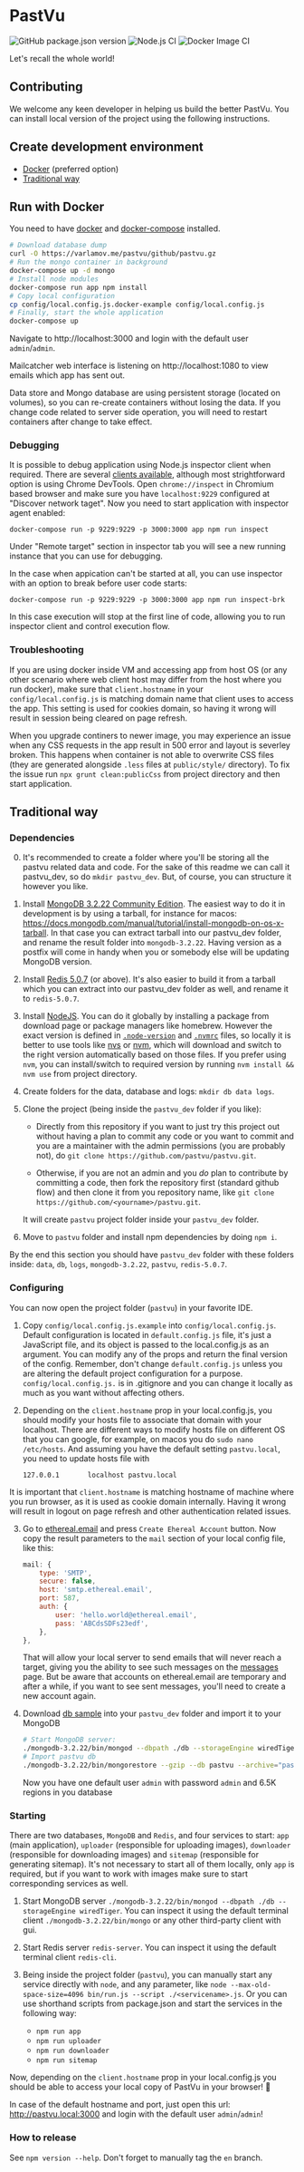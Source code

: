 # PastVu
![GitHub package.json version](https://img.shields.io/github/package-json/v/pastvu/pastvu)
![Node.js CI](https://github.com/PastVu/pastvu/workflows/Node.js%20CI/badge.svg)
![Docker Image CI](https://github.com/PastVu/pastvu/workflows/Docker%20Image%20CI/badge.svg)

Let's recall the whole world!

## Contributing

We welcome any keen developer in helping us build the better PastVu. You can install local version of the project using the following instructions.

## Create development environment
 * [Docker](#run-with-docker) (preferred option)
 * [Traditional way](#traditional-way)

## Run with Docker

You need to have [docker](https://docs.docker.com/engine/install/) and [docker-compose](https://docs.docker.com/compose/install/) installed.

```bash
# Download database dump
curl -O https://varlamov.me/pastvu/github/pastvu.gz
# Run the mongo container in background
docker-compose up -d mongo
# Install node modules
docker-compose run app npm install
# Copy local configuration
cp config/local.config.js.docker-example config/local.config.js
# Finally, start the whole application
docker-compose up
```

Navigate to http://localhost:3000 and login with the default user `admin`/`admin`.

Mailcatcher web interface is listening on http://localhost:1080 to view emails which app has sent out.

Data store and Mongo database are using persistent storage (located on volumes), so you can re-create containers without losing the data. If you change code related to server side operation, you will need to restart containers after change to take effect.

### Debugging

It is possible to debug application using Node.js inspector client when
required. There are several [clients
available](https://nodejs.org/en/docs/guides/debugging-getting-started/#inspector-clients),
although most strightforward option is using Chrome DevTools. Open
`chrome://inspect` in Chromium based browser and make sure you have
`localhost:9229` configured at "Discover network taget". Now you need to start
application with inspector agent enabled:
```
docker-compose run -p 9229:9229 -p 3000:3000 app npm run inspect
```

Under "Remote target" section in inspector tab you will see a new running instance that you can use for debugging.

In the case when appication can't be started at all, you can use inspector with an
option to break before user code starts:
```
docker-compose run -p 9229:9229 -p 3000:3000 app npm run inspect-brk
```

In this case execution will stop at the first line of code, allowing you to
run inspector client and control execution flow.

### Troubleshooting

If you are using docker inside VM and accessing app from host OS (or any other scenario where web client host may differ from the host where you run docker), make sure that `client.hostname` in your `config/local.config.js` is matching domain name that client uses to access the app. This setting is used for cookies domain, so having it wrong will result in session being cleared on page refresh.

When you upgrade continers to newer image, you may experience an issue when any CSS requests in the app result in 500 error and layout is severley broken. This happens when container is not able to overwrite CSS files (they are generated alongside `.less` files at `public/style/` directory). To fix the issue run `npx grunt clean:publicCss` from project directory and then start application.

## Traditional way

### Dependencies

0. It's recommended to create a folder where you'll be storing all the pastvu related data and code. For the sake of this readme we can call it pastvu_dev, so do `mkdir pastvu_dev`. But, of course, you can structure it however you like.

1. Install [MongoDB 3.2.22 Community Edition](https://docs.mongodb.com/manual/administration/install-community). The easiest way to do it in development is by using a tarball, for instance for macos:
https://docs.mongodb.com/manual/tutorial/install-mongodb-on-os-x-tarball. In that case you can extract tarball into our pastvu_dev folder, and rename the result folder into `mongodb-3.2.22`. Having version as a postfix will come in handy when you or somebody else will be updating MongoDB version.

2. Install [Redis 5.0.7](https://redis.io/topics/quickstart) (or above). It's also easier to build it from a tarball which you can extract into our pastvu_dev folder as well, and rename it to `redis-5.0.7`.

3. Install [NodeJS](https://nodejs.org/en/download). You can do it globally by installing a package from download page or package managers like homebrew. However the exact version is defined in [`.node-version`](/.node-version)  and [`.nvmrc`](/.nvmrc) files, so locally it is better to use tools like [nvs](https://github.com/jasongin/nvs) or [nvm](https://github.com/nvm-sh/nvm), which will download and switch to the right version automatically based on those files. If you prefer using `nvm`, you can install/switch to required version by running `nvm install && nvm use` from project directory.

4. Create folders for the data, database and logs: `mkdir db data logs`.

5. Clone the project (being inside the `pastvu_dev` folder if you like):

    * Directly from this repository if you want to just try this project out without having a plan to commit any code or you want to commit and you are a maintainer with the admin permissions (you are probably not), do `git clone https://github.com/pastvu/pastvu.git`.

    * Otherwise, if you are not an admin and you *do* plan to contribute by committing a code, then fork the repository first (standard github flow) and then clone it from you repository name, like `git clone https://github.com/<yourname>/pastvu.git`.

    It will create `pastvu` project folder inside your `pastvu_dev` folder.

6. Move to `pastvu` folder and install npm dependencies by doing `npm i`.

By the end this section you should have `pastvu_dev` folder with these folders inside: `data`, `db`, `logs`, `mongodb-3.2.22`, `pastvu`, `redis-5.0.7`.

### Configuring

You can now open the project folder (`pastvu`) in your favorite IDE.

1. Copy `config/local.config.js.example` into `config/local.config.js`. Default configuration is located in `default.config.js` file, it's just a JavaScript file, and its object is passed to the local.config.js as an argument. You can modify any of the props and return the final version of the config. Remember, don't change `default.config.js` unless you are altering the default project configuration for a purpose. `config/local.config.js.` is in .gitignore and you can change it locally as much as you want without affecting others.

2. Depending on the `client.hostname` prop in your local.config.js, you should modify your hosts file to associate that domain with your localhost. There are different ways to modify hosts file on different OS that you can google, for example, on macos you do `sudo nano /etc/hosts`. And assuming you have the default setting `pastvu.local`, you need to update hosts file with

    `127.0.0.1       localhost pastvu.local`

It is important that `client.hostname` is matching hostname of machine where you run browser, as it is used as cookie domain internally. Having it wrong will result in logout on page refresh and other authentication related issues.

3. Go to [ethereal.email](https://ethereal.email) and press `Create Ehereal Account` button. Now copy the result parameters to the `mail` section of your local config file, like this:
    ```javascript
    mail: {
        type: 'SMTP',
        secure: false,
        host: 'smtp.ethereal.email',
        port: 587,
        auth: {
            user: 'hello.world@ethereal.email',
            pass: 'ABCdsSDFs23edf',
        },
    },
    ```
    That will allow your local server to send emails that will never reach a target, giving you the ability to see such messages on the [messages](https://ethereal.email/messages) page. But be aware that accounts on ethereal.email are temporary and after a while, if you want to see sent messages, you'll need to create a new account again.

4. Download [db sample](https://varlamov.me/pastvu/github/pastvu.gz) into your `pastvu_dev` folder and import it to your MongoDB
    ```bash
   # Start MongoDB server:
   ./mongodb-3.2.22/bin/mongod --dbpath ./db --storageEngine wiredTiger
   # Import pastvu db
   ./mongodb-3.2.22/bin/mongorestore --gzip --db pastvu --archive="pastvu.gz"
    ```
   Now you have one default user `admin` with password `admin` and 6.5K regions in you database

### Starting

There are two databases, `MongoDB` and `Redis`, and four services to start: `app` (main application), `uploader` (responsible for uploading images), `downloader` (responsible for downloading images) and `sitemap` (responsible for generating sitemap). It's not necessary to start all of them locally, only `app` is required, but if you want to work with images make sure to start corresponding services as well.

1. Start MongoDB server `./mongodb-3.2.22/bin/mongod --dbpath ./db --storageEngine wiredTiger`. You can inspect it using the default terminal client `./mongodb-3.2.22/bin/mongo` or any other third-party client with gui.

2. Start Redis server `redis-server`. You can inspect it using the default terminal client `redis-cli`.

3. Being inside the project folder (`pastvu`), you can manually start any service directly with `node`, and any parameter, like `node --max-old-space-size=4096 bin/run.js --script ./<servicename>.js`. Or you can use shorthand scripts from package.json and start the services in the following way:
    * `npm run app`
    * `npm run uploader`
    * `npm run downloader`
    * `npm run sitemap`

Now, depending on the `client.hostname` prop in your local.config.js you should be able to access your local copy of PastVu in your browser! 🎉

In case of the default hostname and port, just open this url: http://pastvu.local:3000 and login with the default user `admin`/`admin`!


### How to release

See `npm version --help`. Don't forget to manually tag the `en` branch.

